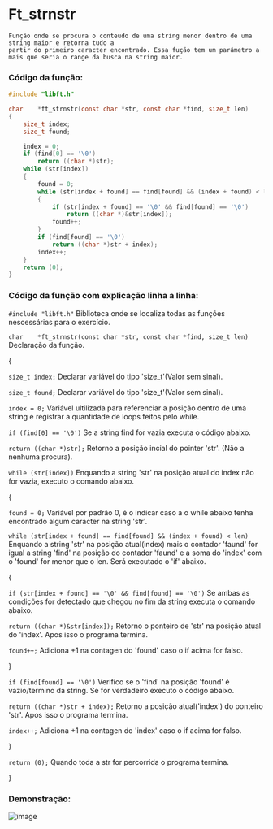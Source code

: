 # Ft_strnstr 
```
Função onde se procura o conteudo de uma string menor dentro de uma string maior e retorna tudo a 
partir do primeiro caracter encontrado. Essa fução tem um parâmetro a mais que seria o range da busca na string maior.
```
    
### Código da função:
```c
#include "libft.h"

char    *ft_strnstr(const char *str, const char *find, size_t len)
{
    size_t index;
    size_t found;

    index = 0;
    if (find[0] == '\0')
        return ((char *)str);
    while (str[index])
    {
        found = 0;
        while (str[index + found] == find[found] && (index + found) < len)
        {
            if (str[index + found] == '\0' && find[found] == '\0')
                return ((char *)&str[index]);
            found++;
        }
        if (find[found] == '\0')
            return ((char *)str + index);
        index++;
    }
    return (0);
}
```
### Código da função com explicação linha a linha:

`#include "libft.h"` Biblioteca onde se localiza todas as funções nescessárias para o exercício.

`char    *ft_strnstr(const char *str, const char *find, size_t len)` Declaração da função.

{

`size_t index;` Declarar variável do tipo 'size_t'(Valor sem sinal).

`size_t found;` Declarar variável do tipo 'size_t'(Valor sem sinal).


`index = 0;` Variável ultilizada para referenciar a posição dentro de uma string e registrar a quantidade de loops feitos pelo while.

`if (find[0] == '\0')` Se a string find for vazia executa o código abaixo.

`return ((char *)str);` Retorno a posição incial do pointer 'str'. (Não a nenhuma procura).

`while (str[index])` Enquando a string 'str' na posição atual do index não for vazia, executo o comando abaixo.

{

`found = 0;` Variável por padrão 0, é o indicar caso a o while abaixo tenha encontrado algum caracter na string 'str'.

`while (str[index + found] == find[found] && (index + found) < len)` Enquando a string 'str' na posição atual(index) mais o contador 'faund' for igual a string 'find' na posição do contador 'faund' e a soma do 'index' com o 'found' for menor que o len. Será executado o 'if' abaixo.

{

`if (str[index + found] == '\0' && find[found] == '\0')`  Se ambas as condições for detectado que chegou no fim da string executa o comando abaixo.

`return ((char *)&str[index]);` Retorno o ponteiro de 'str' na posição atual do 'index'. Apos isso o programa termina.

`found++;` Adiciona +1 na contagen do 'found' caso o if acima for falso.

}

`if (find[found] == '\0')` Verifico se o 'find' na posição 'found' é vazio/termino da string. Se for verdadeiro executo o código abaixo.

`return ((char *)str + index);` Retorno a posição atual('index') do ponteiro 'str'. Apos isso o programa termina.

`index++;` Adiciona +1 na contagen do 'index' caso o if acima for falso.

}

`return (0);` Quando toda a str for percorrida o programa termina.

}
### Demonstração:

![image](https://github.com/Alef-Matos/42_lisboa/blob/master/libft_comment//.gif)